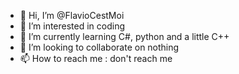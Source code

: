 - 👋 Hi, I’m @FlavioCestMoi
- 👀 I’m interested in coding
- 🌱 I’m currently learning C#, python and a little C++
- 💞️ I’m looking to collaborate on nothing
- 📫 How to reach me : don't reach me
